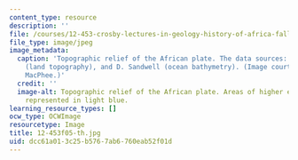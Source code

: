 ```yaml
---
content_type: resource
description: ''
file: /courses/12-453-crosby-lectures-in-geology-history-of-africa-fall-2005/dcc61a013c25b5767ab6760eab52f01d_12-453f05-th.jpg
file_type: image/jpeg
image_metadata:
  caption: 'Topographic relief of the African plate. The data sources: [NASA SRTM](http://www2.jpl.nasa.gov/srtm/)
    (land topography), and D. Sandwell (ocean bathymetry). (Image courtesy of Daniel
    MacPhee.)'
  credit: ''
  image-alt: Topographic relief of the African plate. Areas of higher elevation are
    represented in light blue.
learning_resource_types: []
ocw_type: OCWImage
resourcetype: Image
title: 12-453f05-th.jpg
uid: dcc61a01-3c25-b576-7ab6-760eab52f01d
---
```

